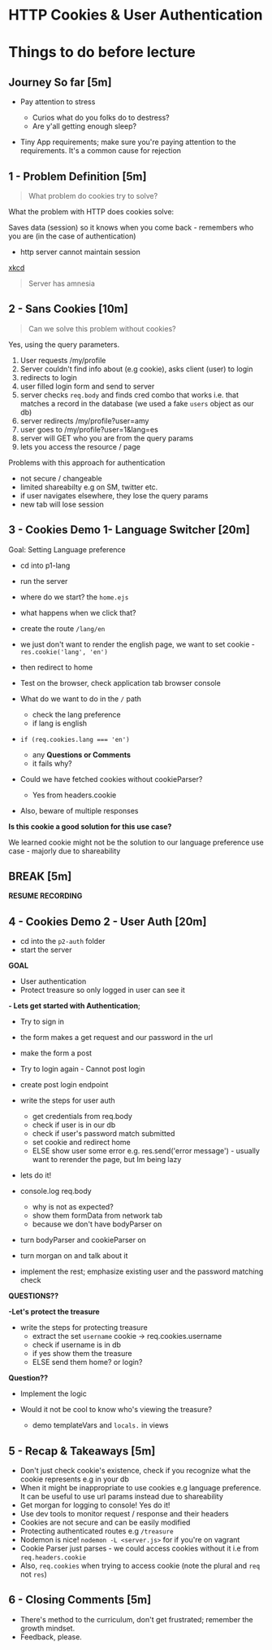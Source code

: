 HTTP Cookies & User Authentication
===

# Things to do before lecture


## Journey So far [5m]

- Pay attention to stress
  + Curios what do you folks do to destress?
  + Are y'all getting enough sleep?
  
- Tiny App requirements; make sure you're paying attention to the requirements. It's a common cause for rejection


## 1 - Problem Definition [5m]

> What problem do cookies try to solve?

What the problem with HTTP does cookies solve:

Saves data (session) so it knows when you come back - remembers who you are (in the case of authentication)
- http server cannot maintain session

[xkcd](https://xkcd.com/869/)

> Server has amnesia


## 2 - Sans Cookies [10m]

> Can we solve this problem without cookies?

Yes, using the query parameters.

1. User requests /my/profile
2. Server couldn't find info about (e.g cookie), asks client (user) to login
3. redirects to login
4. user filled login form and send to server
5. server checks `req.body` and finds cred combo that works i.e. that matches a record in the database (we used a fake `users` object as our db)
6. server redirects /my/profile?user=amy
7. user goes to /my/profile?user=1&lang=es
8. server will GET who you are from the query params
9. lets you access the resource / page

Problems with this approach for authentication
- not secure / changeable
- limited shareabilty e.g on SM, twitter etc.
- if user navigates elsewhere, they lose the query params
- new tab will lose session

## 3 - Cookies Demo 1- Language Switcher [20m]

Goal: Setting Language preference

- cd into p1-lang
- run the server
- where do we start? the `home.ejs`
- what happens when we click that?
- create the route `/lang/en`
- we just don't want to render the english page, we want to set cookie - `res.cookie('lang', 'en')`
- then redirect to home

- Test on the browser, check application tab browser console

- What do we want to do in the `/` path
  + check the lang preference
  + if lang is english
- `if (req.cookies.lang === 'en')`
  + any **Questions or Comments**
  + it fails why?
- Could we have fetched cookies without cookieParser?
  + Yes from headers.cookie

- Also, beware of multiple responses

**Is this cookie a good solution for this use case?**

We learned cookie might not be the solution to our language preference use case - majorly due to shareability

## BREAK [5m]
**RESUME RECORDING**

## 4 - Cookies Demo 2 - User Auth [20m]

- cd into the `p2-auth` folder
- start the server

**GOAL**

- User authentication
- Protect treasure so only logged in user can see it

**- Lets get started with Authentication**;
- Try to sign in
- the form makes a get request and our password in the url
- make the form a post
- Try to login again - Cannot post login
- create post login endpoint
- write the steps for user auth
  + get credentials from req.body
  + check if user is in our db
  + check if user's password match submitted
  + set cookie and redirect home
  + ELSE show user some error e.g. res.send('error message') - usually want to rerender the page, but Im being lazy

- lets do it!
- console.log req.body
  + why is not as expected?
  + show them formData from network tab
  + because we don't have bodyParser on
- turn bodyParser and cookieParser on
- turn morgan on and talk about it

- implement the rest; emphasize existing user and the password matching check

**QUESTIONS??**

**-Let's protect the treasure**

- write the steps for protecting treasure
  + extract the set `username` cookie -> req.cookies.username
  + check if username is in db
  + if yes show them the treasure
  + ELSE send them home? or login?

**Question??**

- Implement the logic

- Would it not be cool to know who's viewing the treasure?
  + demo templateVars and `locals.` in views


## 5 - Recap & Takeaways [5m]

- Don't just check cookie's existence, check if you recognize what the cookie represents e.g in your db
- When it might be inappropriate to use cookies e.g language preference. It can be useful to use url params instead due to shareability
- Get morgan for logging to console! Yes do it!
- Use dev tools to monitor request / response and their headers
- Cookies are not secure and can be easily modified
- Protecting authenticated routes e.g `/treasure`
- Nodemon is nice! `nodemon -L <server.js>` for if you're on vagrant
- Cookie Parser just parses - we could access cookies without it i.e from `req.headers.cookie`
- Also, `req.cookies` when trying to access cookie (note the plural and `req` not `res`)

## 6 - Closing Comments [5m]

- There's method to the curriculum, don't get frustrated; remember the growth mindset.
- Feedback, please.
